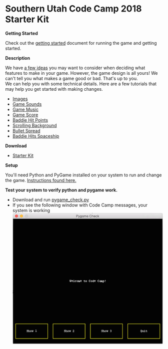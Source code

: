 Southern Utah Code Camp 2018 Starter Kit
===============================================

**Getting Started**

Check out the [getting started](other/getting_started.md) document for running the game and getting started.

**Description**

We have [a few ideas](other/the_game.md) you may want to consider when deciding what 
features to make in your game.  However, the game design is all yours!  We can't tell you what
makes a game good or bad.  That's up to you.  
We can help you with some technical details.  Here are 
a few tutorials that may help you get started with making changes.

*   [Images](add_images.md)
*   [Game Sounds](add_sound.md)
*   [Game Music](add_music.md)
*   [Game Score](add_baddie_score.md)
*   [Baddie Hit Points](add_baddie_hit_points.md)
*   [Scrolling Background](add_scrolling_background.md)
*   [Bullet Spread](add_spread_bullets.md)
*   [Baddie Hits Spaceship](add_baddie_spaceship_collision.md)


**Download**

*   [Starter Kit](../thumbdrive-contents/starter-kit-2018.zip?raw=true)

**Setup**

You'll need Python and PyGame installed on your system
to run and change the game. [Instructions found here.](http://cit.dixie.edu/cs/1410/pygame-installation.php)

**Test your system to verify python and pygame work.**
	
*	Download and run [pygame_check.py](../thumbdrive-contents/pygame_check.py)
*	If you see the following window with Code Camp messages, your system is working ![PyGame Check](../assets/images/pygame_check.png)


